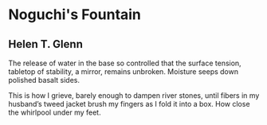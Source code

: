 # Noguchi's Fountain
## Helen T. Glenn
The release of water in the base
so controlled that the surface tension,
tabletop of stability, a mirror,
remains unbroken. Moisture seeps
down polished basalt sides.

This is how I grieve, barely
enough to dampen river stones,
until fibers in my husband’s
tweed jacket brush my fingers
as I fold it into a box. How close
the whirlpool under my feet.
